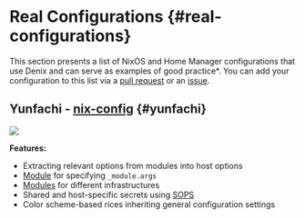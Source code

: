 # Real Configurations {#real-configurations}
This section presents a list of NixOS and Home Manager configurations that use Denix and can serve as examples of good practice*. You can add your configuration to this list via a [pull request](https://github.com/yunfachi/denix/pulls) or an [issue](https://github.com/yunfachi/denix/issues).

## Yunfachi - [nix-config](https://github.com/yunfachi/nix-config) {#yunfachi}
[![](https://github.com/user-attachments/assets/c7406818-e906-47b0-9a31-6a2d9916e4fa)](https://github.com/user-attachments/assets/c7406818-e906-47b0-9a31-6a2d9916e4fa)

**Features:**

- Extracting relevant options from modules into host options
- [Module](https://github.com/yunfachi/nix-config/blob/master/modules/config/args.nix) for specifying `_module.args`
- [Modules](https://github.com/yunfachi/nix-config/tree/master/modules/infras) for different infrastructures
- Shared and host-specific secrets using [SOPS](https://github.com/getsops/sops)
- Color scheme-based rices inheriting general configuration settings
